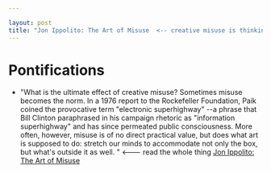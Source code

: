 ```yaml
---

layout: post
title: "Jon Ippolito: The Art of Misuse  <-- creative misuse is thinking outside of the box to stretch our minds to accommodate what's outside the box"
---
```


# Pontifications

* "What is the ultimate effect of creative misuse? Sometimes misuse  becomes the norm. In a 1976 report to the Rockefeller Foundation,  Paik coined the provocative term "electronic superhighway" --a               phrase that Bill Clinton paraphrased in his campaign rhetoric as "information superhighway" and has since permeated public consciousness. More often, however, misuse is of no direct practical               value, but does what art is supposed to do: stretch our minds to accommodate not only the box, but what's outside it as well. " <--- read the whole thing [Jon Ippolito: The Art of Misuse](http://telematic.walkerart.org/overview/overview_ippolito.html) 

